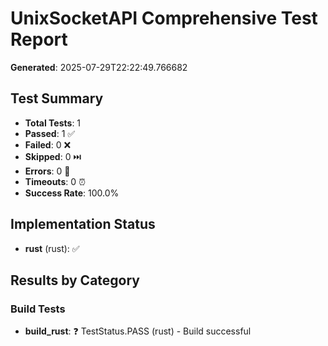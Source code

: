 # UnixSocketAPI Comprehensive Test Report

**Generated**: 2025-07-29T22:22:49.766682

## Test Summary

- **Total Tests**: 1
- **Passed**: 1 ✅
- **Failed**: 0 ❌
- **Skipped**: 0 ⏭️
- **Errors**: 0 🚨
- **Timeouts**: 0 ⏰
- **Success Rate**: 100.0%

## Implementation Status

- **rust** (rust): ✅

## Results by Category

### Build Tests

- **build_rust**: ❓ TestStatus.PASS (rust) - Build successful

